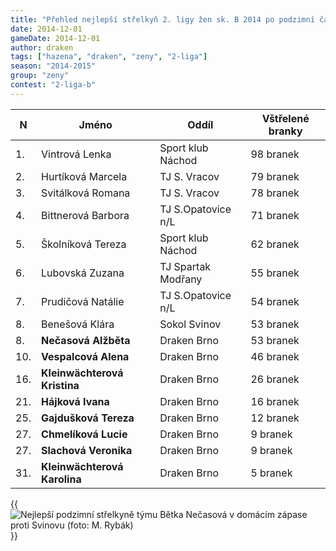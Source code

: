 ```yaml
---
title: "Přehled nejlepší střelkyň 2. ligy žen sk. B 2014 po podzimní části"
date: 2014-12-01
gameDate: 2014-12-01
author: draken
tags: ["hazena", "draken", "zeny", "2-liga"]
season: "2014-2015"
group: "zeny"
contest: "2-liga-b"
---
```


N | Jméno | Oddíl | Vštřelené branky
---|---|---|--- 
1. | Vintrová Lenka | Sport klub Náchod | 98 branek
2. | Hurtíková Marcela | TJ S. Vracov | 79 branek
3. | Svitálková Romana | TJ S. Vracov | 78 branek
4. | Bittnerová Barbora | TJ S.Opatovice n/L | 71 branek
5. | Školníková Tereza | Sport klub Náchod | 62 branek
6. | Lubovská Zuzana | TJ Spartak Modřany | 55 branek
7. | Prudičová Natálie | TJ S.Opatovice n/L | 54 branek
8. | Benešová Klára | Sokol Svinov | 53 branek
8. | **Nečasová Alžběta** | Draken Brno | 53 branek
10. | **Vespalcová Alena** | Draken Brno | 46 branek
16. | **Kleinwächterová Kristina** | Draken Brno | 26 branek
21. | **Hájková Ivana** | Draken Brno | 16 branek
25. | **Gajdušková Tereza** | Draken Brno | 12 branek
27. | **Chmelíková Lucie** | Draken Brno | 9 branek
27. | **Slachová Veronika** | Draken Brno | 9 branek
31. | **Kleinwächterová Karolina** | Draken Brno | 5 branek

{{<image file="/images/komentare/betak.jpg" title="Nejlepší podzimní střelkyně týmu Bětka Nečasová v domácím zápase proti Svinovu (foto: M. Rybák)" >}}